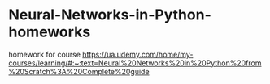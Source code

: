 # Neural-Networks-in-Python-homeworks
homework for course
https://ua.udemy.com/home/my-courses/learning/#:~:text=Neural%20Networks%20in%20Python%20from%20Scratch%3A%20Complete%20guide
